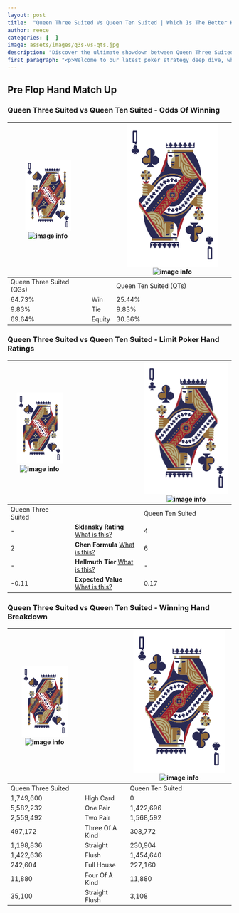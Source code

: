 ```yaml
---
layout: post
title:  "Queen Three Suited Vs Queen Ten Suited | Which Is The Better Hand In Poker? A Complete Guide"
author: reece
categories: [  ]
image: assets/images/q3s-vs-qts.jpg
description: "Discover the ultimate showdown between Queen Three Suited and Queen Ten Suited in poker! Uncover the odds, strategies, and scenarios where one hand triumphs over the other. Get ready to up your poker game with this thrilling analysis."
first_paragraph: "<p>Welcome to our latest poker strategy deep dive, where we're pitting two distinct hands against each other in a high-stakes showdown: Queen Three Suited vs Queen Ten Suited.</p><p>In the dynamic world of poker, every decision counts, and knowing which hand holds the upper hand is key to your success at the table.</p><p>In this article, we'll dissect these two hands, explore the scenarios where one dominates the other, and equip you with the knowledge to make strategic choices that can tip the odds in your favor.</p><p>Get ready to unravel the intriguing dynamics of these poker hands and elevate your game to new heights.</p>"
---
```




[comment]: # (sp0)

## Pre Flop Hand Match Up

<div class="table hand-ratings" markdown="1"> 



### Queen Three Suited vs Queen Ten Suited - Odds Of Winning


    
| ![image info](assets/images/hand1/Q.png) ![image info](assets/images/hand1/3s.png) |  | ![image info](assets/images/hand2/Q.png) ![image info](assets/images/hand2/Ts.png) |
| -------- | -------- | -------- |
| Queen Three Suited (Q3s) |  | Queen Ten Suited (QTs) |
| 64.73% | Win | 25.44% |
| 9.83% | Tie | 9.83% |
| 69.64% | Equity | 30.36% |




[comment]: # (sp1)



### Queen Three Suited vs Queen Ten Suited - Limit Poker Hand Ratings


    
| ![image info](assets/images/hand1/Q.png) ![image info](assets/images/hand1/3s.png) |  | ![image info](assets/images/hand2/Q.png) ![image info](assets/images/hand2/Ts.png) |
| -------- | -------- | -------- |
| Queen Three Suited |  | Queen Ten Suited |
| - | **Sklansky Rating** [What is this?](/sklansky-rating-explained) | 4 |
| 2 | **Chen Formula** [What is this?](/chen-formula-explained) | 6 |
| - | **Hellmuth Tier** [What is this?](/Hellmuth-tier-explained) | - |
| -0.11 | **Expected Value** [What is this?](/expected-value-explained) | 0.17 |




[comment]: # (sp2)



### Queen Three Suited vs Queen Ten Suited - Winning Hand Breakdown


    
| ![image info](assets/images/hand1/Q.png) ![image info](assets/images/hand1/3s.png) |  | ![image info](assets/images/hand2/Q.png) ![image info](assets/images/hand2/Ts.png) |
| -------- | -------- | -------- |
| Queen Three Suited |  | Queen Ten Suited |
| 1,749,600 | High Card | 0 |
| 5,582,232 | One Pair | 1,422,696 |
| 2,559,492 | Two Pair | 1,568,592 |
| 497,172 | Three Of A Kind | 308,772 |
| 1,198,836 | Straight | 230,904 |
| 1,422,636 | Flush | 1,454,640 |
| 242,604 | Full House | 227,160 |
| 11,880 | Four Of A Kind | 11,880 |
| 35,100 | Straight Flush | 3,108 |




[comment]: # (sp3)



</div>

[comment]: # (sp4)



[comment]: # (sp5)


